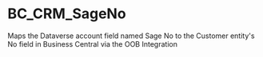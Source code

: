 # BC_CRM_SageNo
Maps the Dataverse account field named Sage No to the Customer entity's No field in Business Central via the OOB Integration
